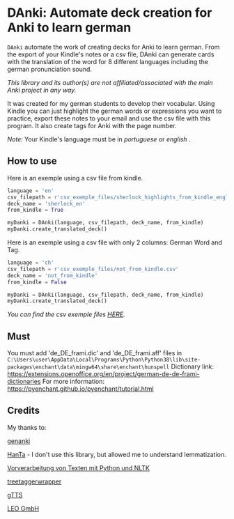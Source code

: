 # DAnki: Automate deck creation for Anki to learn german

`DAnki` automate the work of creating decks for Anki to learn german. From the export of your Kindle's notes
or a csv file, DAnki can generate cards with the translation of the word for 8 different languages including
the german pronunciation sound.

*This library and its author(s) are not affiliated/associated with the main Anki project in any way.*

It was created for my german students to develop their vocabular. Using Kindle you can just highlight the
german words or expressions you want to practice, export these notes to your email and use the csv file
with this program. It also create tags for Anki with the page number.

*Note:* Your Kindle's language must be in *portuguese* or *english* .

## How to use

Here is an exemple using a csv file from kindle.

```python
language = 'en'
csv_filepath = r'csv_exemple_files/sherlock_highlights_from_kindle_english.csv'
deck_name = 'sherlock_en'
from_kindle = True

myDanki = DAnki(language, csv_filepath, deck_name, from_kindle)
myDanki.create_translated_deck()
```

Here is an exemple using a csv file with only 2 columns: German Word and Tag.

```python
language = 'ch'
csv_filepath = r'csv_exemple_files/not_from_kindle.csv'
deck_name = 'not_from_kindle'
from_kindle = False

myDanki = DAnki(language, csv_filepath, deck_name, from_kindle)
myDanki.create_translated_deck()
```

*You can find the csv exemple files [HERE](https://github.com/dileivas/DAnki/tree/master/csv_exemple_files).*

## Must

You must add 'de_DE_frami.dic' and 'de_DE_frami.aff' files in `C:\Users\user\AppData\Local\Programs\Python\Python38\lib\site-packages\enchant\data\mingw64\share\enchant\hunspell`
Dictionary link:  https://extensions.openoffice.org/en/project/german-de-de-frami-dictionaries
For more information: https://pyenchant.github.io/pyenchant/tutorial.html

## Credits

My thanks to:

[genanki](https://github.com/kerrickstaley/genanki)

[HanTa](https://github.com/wartaal/HanTa) - I don't use this library, but allowed me to understand lemmatization.

[Vorverarbeitung von Texten mit Python und NLTK](http://textmining.wp.hs-hannover.de/Preprocessing.html)

[treetaggerwrapper](https://treetaggerwrapper.readthedocs.io/en/)

[gTTS](https://github.com/pndurette/gTTS)

[LEO GmbH](leo.org)
